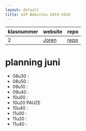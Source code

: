 ```yaml
---
layout: default
title: GIP Websites 2019-2020
---
```


| klasnummer | website | repo |
|---|---|---|
| 2 | [Joren](https://jorendr-immalle.github.io/GipWebsite/) | [repo](https://github.com/JorenDR-immalle/GipWebsite) |


# planning juni

- 08u30 : 
- 08u50 : 
- 09u10 : 
- 09u40 : 
- 10u00 : 
- 10u20 PAUZE
- 10u40 : 
- 11u00 : 
- 11u20 : 
- 11u40 : 
